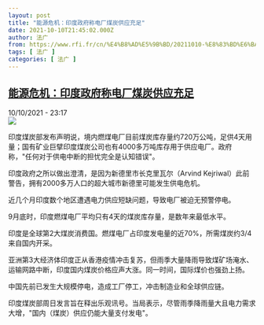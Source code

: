 ```yaml
---
layout: post
title: "能源危机：印度政府称电厂煤炭供应充足"
date: 2021-10-10T21:45:02.000Z
author: 法广
from: https://www.rfi.fr/cn/%E4%B8%AD%E5%9B%BD/20211010-%E8%83%BD%E6%BA%90%E5%8D%B1%E6%9C%BA-%E5%8D%B0%E5%BA%A6%E6%94%BF%E5%BA%9C%E7%A7%B0%E7%94%B5%E5%8E%82%E7%85%A4%E7%82%AD%E4%BE%9B%E5%BA%94%E5%85%85%E8%B6%B3
tags: [ 法广 ]
categories: [ 法广 ]
---
```

<!--1633902302000-->
[能源危机：印度政府称电厂煤炭供应充足](https://www.rfi.fr/cn/%E4%B8%AD%E5%9B%BD/20211010-%E8%83%BD%E6%BA%90%E5%8D%B1%E6%9C%BA-%E5%8D%B0%E5%BA%A6%E6%94%BF%E5%BA%9C%E7%A7%B0%E7%94%B5%E5%8E%82%E7%85%A4%E7%82%AD%E4%BE%9B%E5%BA%94%E5%85%85%E8%B6%B3)
------

<div>
<div>10/10/2021 - 23:17</div><img src="https://s.rfi.fr/media/display/7193502e-2a0f-11ec-ab98-005056a97e36/2021-09-23T154734Z_724856128_RC2RVP9IHSBO_RTRMADP_3_INDIA-BUSINESS.JPG"><div >                    <p>印度煤炭部发布声明说，境内燃煤电厂目前煤炭库存量约720万公吨，足供4天用量；国有矿业巨擘印度煤炭公司也有4000多万吨库存用于供应电厂。政府称，"任何对于供电中断的担忧完全是认知错误"。</p><p>印度政府之所以做出澄清，是因为新德里市长克里瓦尔（Arvind Kejriwal）此前警告，拥有2000多万人口的超大城市新德里可能发生供电危机。</p><p>近几个月印度数个地区遭遇电力供应短缺问题，导致电厂被迫无预警停电。</p><p>9月底时，印度燃煤电厂平均只有4天的煤炭库存量，是数年来最低水平。</p><p>印度是全球第2大煤炭消费国。燃煤电厂占印度发电量的近70%，所需煤炭约3/4来自国内开采。</p><p>亚洲第3大经济体印度正从香港疫情冲击复苏，但雨季大量降雨导致煤矿场淹水、运输网路中断，印度国内煤炭价格应声大涨。同一时间，国际煤价也强劲上扬。</p><p>中国先前已发生大规模停电，造成工厂停工，冲击制造业和全球供应链。</p><p>印度煤炭部周日发言旨在释出乐观讯号。当局表示，尽管雨季降雨量大且电力需求大增，"国内（煤炭）供应仍能大量支付发电"。</p>                                            <div data-selfpromo-newsletter>    </div>    <div data-selfpromo-app>    </div>                </div>
</div>
